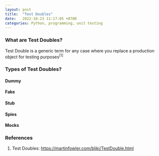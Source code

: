 ```yaml
---
layout: post
title:  "Test Doubles"
date:   2022-10-23 11:17:05 +0700
categories: Python, programming, unit testing
---
```


### What are Test Doubles?
Test Double is a generic term for any case where you replace a production object for testing purposes<sup>[1]</sup>

### Types of Test Doubles?
#### Dummy



#### Fake



#### Stub


#### Spies


#### Mocks



### References
1. Test Doubles: https://martinfowler.com/bliki/TestDouble.html
